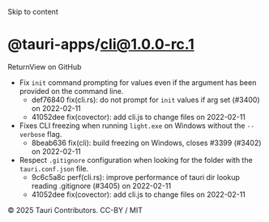 Skip to content
# @tauri-apps/cli@1.0.0-rc.1
ReturnView on GitHub
  * Fix `init` command prompting for values even if the argument has been provided on the command line. 
    * def76840 fix(cli.rs): do not prompt for `init` values if arg set (#3400) on 2022-02-11
    * 41052dee fix(covector): add cli.js to change files on 2022-02-11
  * Fixes CLI freezing when running `light.exe` on Windows without the `--verbose` flag. 
    * 8beab636 fix(cli): build freezing on Windows, closes #3399 (#3402) on 2022-02-11
  * Respect `.gitignore` configuration when looking for the folder with the `tauri.conf.json` file. 
    * 9c6c5a8c perf(cli.rs): improve performance of tauri dir lookup reading .gitignore (#3405) on 2022-02-11
    * 41052dee fix(covector): add cli.js to change files on 2022-02-11


© 2025 Tauri Contributors. CC-BY / MIT

